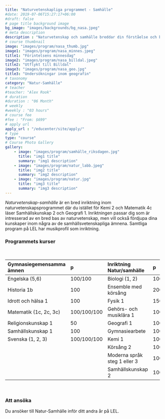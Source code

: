 ```yaml
---
title: "Naturvetenskapliga programmet - Samhälle"
#date: 2019-07-06T15:27:17+06:00
#draft: false
# page title background image
bg_image: "images/backgrounds/bg_nasa.jpeg"
# meta description
description : "Naturvetenskap och samhälle breddar din förståelse och bild av hur människa, samhälle och natur samspelar med varandra."
# course thumbnail
image: "images/program/nasa_thumb.jpg"
image1: "images/program/nasa_minnes.jpeg"
title1: "Förintelsens minnesdag" 
image2: "images/program/nasa_billdal.jpeg"
title2: "Utflykt till Billdal" 
image3: "images/program/nasa_geo.jpg"
title3: "Undersökningar inom geografin" 
# taxonomy
category: "Natur-Samhälle"
# teacher
#teacher: "Alex Rook"
# duration
#duration : "06 Month"
# weekly
#weekly : "03 hours"
# course fee
#fee : "From: $699"
# apply url
apply_url : "/educenter/site/apply/"
# type
type: "course"
# Course Photo Gallery
gallery:
    - image: "images/program/samhälle_riksdagen.jpg"
      title: "img1 title"
      summary: "img1 description"
    - image: "images/program/natur_labb.jpeg"
      title: "img2 title"
      summary: "img2 description"
    - image: "images/program/natur.jpg"
      title: "img3 title"
      summary: "img3 description"
---
```



*Naturvetenskap-samhälle* är en bred inriktning inom naturvetenskapsprogrammet där du istället för Kemi 2 och Matematik 4c läser Samhällskunskap 2 och Geografi 1. Inriktningen passar dig som är intresserad av en bred bas av naturvetenskap, men vill också fördjupa dina kunskaper inom några av de samhällsvetenskapliga ämnena. Samtliga program på LEL har musikprofil som inriktning. </p>
### Programmets kurser
<br/>

|Gymnasiegemensamma ämnen|p| Inriktning Natur/samhälle|p|Individuella val|p|
|:-|:-|:-|:-|:-|:-|
| Engelska (5,6)     |100/100    |Biologi (1, 2)              |100/100|Engelska 7|100|
|Historia 1b           |100        |Ensemble med körsång        |200    |Ensemble 2/Manskör/Tjejbarber/Spetskör|100|
|Idrott och hälsa 1    |100        |Fysik 1                     |150    |Fysik 2|100|
|Matematik (1c, 2c, 3c)|100/100/100|Gehörs- och musiklära 1     |100    |Gehörs- och musiklära 2|100|
|Religionskunskap 1    |50         |Geografi 1                  |100    |Idrott och hälsa 2|100|
|Samhällskunskap 1     |100        |Gymnasiearbete              |100    |Matematik 5|100|
|Svenska (1, 2, 3)     |100/100/100|Kemi   1                    |100    |Moderna språk steg 1 eller 3|100|
|                      |           |Körsång 2                   |100    |Moderna språk steg 4|100|
|                      |           |Moderna språk steg 1 eller 3|100    |Musikal/Estetisk kommunikation 1|100|
|                      |           |Samhällskunskap 2           |100    |             |   |

<br/>

### Att ansöka

Du ansöker till Natur-Samhälle inför ditt andra år på LEL. 


